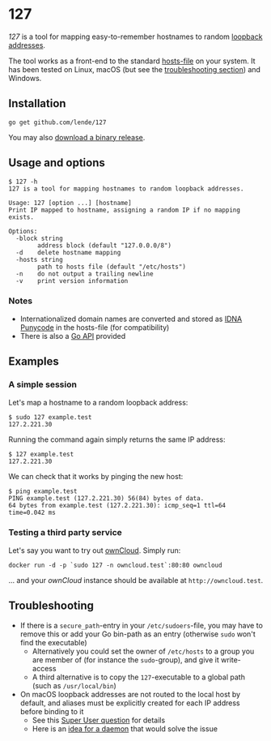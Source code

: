 # 127

*127* is a tool for mapping easy-to-remember hostnames to random [loopback
addresses].

The tool works as a front-end to the standard [hosts-file] on your system. It has
been tested on Linux, macOS (but see the [troubleshooting section]) and Windows.

## Installation

```
go get github.com/lende/127
```

You may also [download a binary release].

## Usage and options

```console
$ 127 -h
127 is a tool for mapping hostnames to random loopback addresses.

Usage: 127 [option ...] [hostname]
Print IP mapped to hostname, assigning a random IP if no mapping exists.

Options:
  -block string
        address block (default "127.0.0.0/8")
  -d    delete hostname mapping
  -hosts string
        path to hosts file (default "/etc/hosts")
  -n    do not output a trailing newline
  -v    print version information
```

### Notes

* Internationalized domain names are converted and stored as [IDNA Punycode] in
  the hosts-file (for compatibility)
* There is also a [Go API] provided

## Examples

### A simple session

Let's map a hostname to a random loopback address:

```console
$ sudo 127 example.test
127.2.221.30
```

Running the command again simply returns the same IP address:

```console
$ 127 example.test
127.2.221.30
```

We can check that it works by pinging the new host:

```console
$ ping example.test
PING example.test (127.2.221.30) 56(84) bytes of data.
64 bytes from example.test (127.2.221.30): icmp_seq=1 ttl=64 time=0.042 ms
```

### Testing a third party service

Let's say you want to try out [ownCloud]. Simply run:

```
docker run -d -p `sudo 127 -n owncloud.test`:80:80 owncloud
```

... and your *ownCloud* instance should be available at `http://owncloud.test`.

## Troubleshooting

* If there is a `secure_path`-entry in your `/etc/sudoers`-file, you may have to
  remove this or add your Go bin-path as an entry (otherwise `sudo` won't find
  the executable)
    * Alternatively you could set the owner of `/etc/hosts` to a group you are
      member of (for instance the `sudo`-group), and give it write-access
    * A third alternative is to copy the `127`-executable to a global path (such
      as `/usr/local/bin`)
* On macOS loopback addresses are not routed to the local host by default, and
  aliases must be explicitly created for each IP address before binding to it
    * See this [Super User question] for details
    * Here is an [idea for a daemon] that would solve the issue

[loopback addresses]: https://en.wikipedia.org/wiki/Localhost#Name_resolution
[hosts-file]: https://en.wikipedia.org/wiki/Hosts_(file)
[troubleshooting section]: #troubleshooting
[download a binary release]: https://github.com/lende/127/releases
[IDNA Punycode]: https://en.wikipedia.org/wiki/Punycode
[Go API]: https://godoc.org/github.com/lende/127/lib
[ownCloud]: https://owncloud.org/
[Super User question]: https://superuser.com/questions/458875/
[idea for a daemon]: https://github.com/lende/127d
